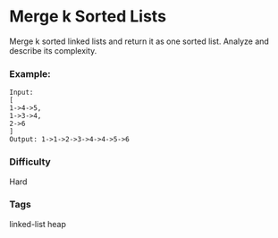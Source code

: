 # Merge k Sorted Lists

Merge k sorted linked lists and return it as one sorted list. Analyze and
describe its complexity.

### Example:

```
Input:
[
1->4->5,
1->3->4,
2->6
]
Output: 1->1->2->3->4->4->5->6
```

### Difficulty

Hard

### Tags

linked-list heap
